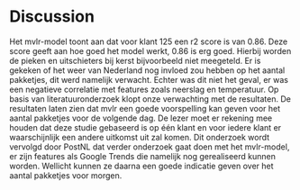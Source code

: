 # Discussion

Het mvlr-model toont aan dat voor klant 125 een r2 score is van 0.86. Deze score geeft aan hoe goed het model werkt, 0.86 is erg goed. Hierbij worden de pieken en uitschieters bij kerst bijvoorbeeld niet meegeteld. Er is gekeken of het weer van Nederland nog invloed zou hebben op het aantal pakketjes, dit werd namelijk verwacht. Echter was dit niet het geval, er was een negatieve correlatie met features zoals neerslag en temperatuur. Op basis van literatuuronderzoek klopt onze verwachting met de resultaten. De resultaten laten zien dat mvlr een goede voorspelling kan geven voor het aantal pakketjes voor de volgende dag. De lezer moet er rekening mee houden dat deze studie gebaseerd is op één klant en voor iedere klant er waarschijnlijk een andere uitkomst uit zal komen. Dit onderzoek wordt vervolgd door PostNL dat verder onderzoek gaat doen met het mvlr-model, er zijn features als Google Trends die namelijk nog gerealiseerd kunnen worden. Wellicht kunnen ze daarna een goede indicatie geven over het aantal pakketjes voor morgen. 

